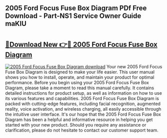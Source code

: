## 2005 Ford Focus Fuse Box Diagram PDf Free Download - Part-NS1 Service Owner Guide maKlU

# <h2><a href="http://dfhlimx.blite.top/?on=2005+Ford+Focus+Fuse+Box+Diagram">🔗Download New 👉🔴 2005 Ford Focus Fuse Box Diagram</a></h2>

[![2005 Ford Focus Fuse Box Diagram download](https://i.imgur.com/lujVjoI.png)](http://dfhlimx.blite.top/?on=2005+Ford+Focus+Fuse+Box+Diagram)
Your new 2005 Ford Focus Fuse Box Diagram is designed to make your life easier. This user manual shows you how to install, operate, and maintain your product for optimal performance. Before you begin using your 2005 Ford Focus Fuse Box Diagram, please take a moment to read this manual carefully. It contains detailed instructions for product setup, as well as information on how to use its various features and capabilities. 2005 Ford Focus Fuse Box Diagram is packed with cutting-edge features, including facial recognition, augmented reality, voice activation, and wireless charging, all easily accessible through the intuitive user interface. It's our hope that the 2005 Ford Focus Fuse Box Diagram has been a helpful and informative resource in helping you get started with your new product. Should you require any assistance or clarification, please do not hesitate to contact our customer support team.
